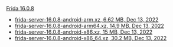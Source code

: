 <a href="https://github.com/frida/frida/releases/tag/16.0.8">Frida 16.0.8</a>
<ul>
  <li><a href="https://github.com/frida/frida/releases/download/16.0.8/frida-server-16.0.8-android-arm.xz">frida-server-16.0.8-android-arm.xz, 6.62 MB, Dec 13, 2022</li>
  <li><a href="https://github.com/frida/frida/releases/download/16.0.8/frida-server-16.0.8-android-arm64.xz">frida-server-16.0.8-android-arm64.xz, 14.9 MB, Dec 13, 2022</li>
  <li><a href="https://github.com/frida/frida/releases/download/16.0.8/frida-server-16.0.8-android-x86.xz">frida-server-16.0.8-android-x86.xz, 15 MB, Dec 13, 2022</li>
  <li><a href="https://github.com/frida/frida/releases/download/16.0.8/frida-server-16.0.8-android-x86_64.xz">frida-server-16.0.8-android-x86_64.xz, 30.2 MB, Dec 13, 2022</li>
<ul>
